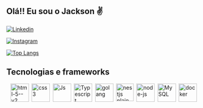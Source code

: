 ## Olá!! Eu sou o Jackson ✌️

<!-- Redes sociais -->

[![Linkedin](https://img.shields.io/badge/LinkedIn-0077B5?style=for-the-badge&logo=linkedin&logoColor=white)](https://www.linkedin.com/in/jackson-santana-07713a181/) 

[![Instagram](https://img.shields.io/badge/Instagram-E4405F?style=for-the-badge&logo=instagram&logoColor=white)](https://www.instagram.com/_jotagod/)


<!-- Linguagens mais usadas  -->

[![Top Langs](https://github-readme-stats.vercel.app/api/top-langs/?username=jotaGGod&hide_progress=true)]()

## Tecnologias e frameworks
<!-- Tecnologias -->

<div style="display: flex; justify-content: space-around; "><br>    
    <img width="48" height="48" src="https://img.icons8.com/color/48/html-5--v2.png" alt="html-5--v2"/>
    <img width="48" height="48" src="https://img.icons8.com/plasticine/100/css3.png" alt="css3"/>
    <img width="48" height="48" margin-left="2" src="https://cdn-icons-png.flaticon.com/128/5968/5968292.png" alt="Js " title="Js ">
    <img width="48" height="48" src="https://cdn-icons-png.flaticon.com/128/5968/5968381.png" alt="Typescript " title="Typescript ">
    <img width="48" height="48" alt="golang" src="https://img.icons8.com/color/48/000000/golang.png"/>
    <img width="46" height="46" src="https://static-00.iconduck.com/assets.00/nestjs-plain-icon-512x510-3pkb2qwx.png" alt="nestjs plain icon" title="nestjs">    
    <img width="48" height="48" src="https://img.icons8.com/fluency/48/node-js.png" alt="node-js"/>
    <img width="48" height="48" src="https://img.icons8.com/external-those-icons-flat-those-icons/48/external-MySQL-programming-and-development-those-icons-flat-those-icons.png" alt="MySQL"/>
    <img width="48" height="48" src="https://img.icons8.com/fluency/48/docker.png" alt="docker"/>
    </div>

